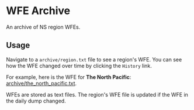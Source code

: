 # WFE Archive

An archive of NS region WFEs.

## Usage

Navigate to a `archive/region.txt` file to see a region's WFE. You can see how the WFE changed over time by clicking the `History` link.

For example, here is the WFE for **The North Pacific**: [archive/the_north_pacific.txt](./archive/the_north_pacific.txt).

WFEs are stored as text files. The region's WFE file is updated if the WFE in the daily dump
changed.
